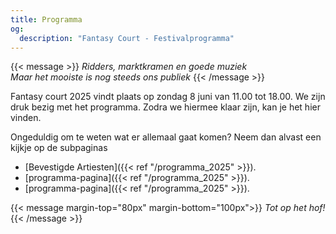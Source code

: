 ```yaml
---
title: Programma
og:
  description: "Fantasy Court - Festivalprogramma"
---
```

{{< message >}}
 _Ridders, marktkramen en goede muziek_  \
_Maar het mooiste is nog steeds ons publiek_
{{< /message >}}

Fantasy court 2025 vindt plaats op zondag 8 juni van 11.00 tot 18.00. We zijn druk bezig met het programma. Zodra we hiermee klaar zijn, kan je het hier vinden.

Ongeduldig om te weten wat er allemaal gaat komen? Neem dan alvast een kijkje op de subpaginas
* [Bevestigde Artiesten]({{< ref "/programma_2025" >}}).
* [programma-pagina]({{< ref "/programma_2025" >}}).
* [programma-pagina]({{< ref "/programma_2025" >}}).

{{< message margin-top="80px" margin-bottom="100px">}}
_Tot op het hof!_
{{< /message >}}
